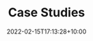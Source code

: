 ---
title: "Case Studies"
date: 2022-02-15T17:13:28+10:00
draft: false
type: "custom"
layout: "root_list"
description: "Read about the case studies that LDaCA has been involved in."
---